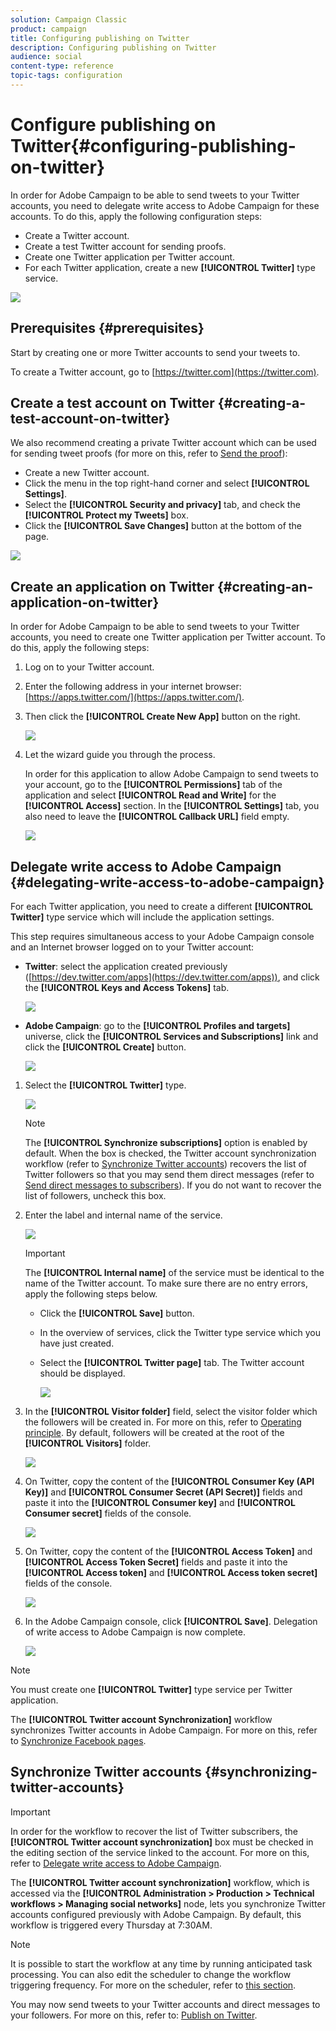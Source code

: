 ```yaml
---
solution: Campaign Classic
product: campaign
title: Configuring publishing on Twitter
description: Configuring publishing on Twitter
audience: social
content-type: reference
topic-tags: configuration
---
```


# Configure publishing on Twitter{#configuring-publishing-on-twitter}

In order for Adobe Campaign to be able to send tweets to your Twitter accounts, you need to delegate write access to Adobe Campaign for these accounts. To do this, apply the following configuration steps:

* Create a Twitter account.
* Create a test Twitter account for sending proofs.
* Create one Twitter application per Twitter account.
* For each Twitter application, create a new **[!UICONTROL Twitter]** type service.

![](assets/social_diagram_twitter_service.png)

## Prerequisites {#prerequisites}

Start by creating one or more Twitter accounts to send your tweets to.

To create a Twitter account, go to [https://twitter.com](https://twitter.com).

## Create a test account on Twitter {#creating-a-test-account-on-twitter}

We also recommend creating a private Twitter account which can be used for sending tweet proofs (for more on this, refer to [Send the proof](../../social/using/publishing-on-twitter.md#sending-the-proof)):

* Create a new Twitter account.
* Click the menu in the top right-hand corner and select **[!UICONTROL Settings]**.
* Select the **[!UICONTROL Security and privacy]** tab, and check the **[!UICONTROL Protect my Tweets]** box. 
* Click the **[!UICONTROL Save Changes]** button at the bottom of the page.

![](assets/social_twitter_test_page.png)

## Create an application on Twitter {#creating-an-application-on-twitter}

In order for Adobe Campaign to be able to send tweets to your Twitter accounts, you need to create one Twitter application per Twitter account. To do this, apply the following steps:

1. Log on to your Twitter account.
1. Enter the following address in your internet browser: [https://apps.twitter.com/](https://apps.twitter.com/).
1. Then click the **[!UICONTROL Create New App]** button on the right.

   ![](assets/social_create_twitter_app_001.png)

1. Let the wizard guide you through the process.

   In order for this application to allow Adobe Campaign to send tweets to your account, go to the **[!UICONTROL Permissions]** tab of the application and select **[!UICONTROL Read and Write]** for the **[!UICONTROL Access]** section. In the **[!UICONTROL Settings]** tab, you also need to leave the **[!UICONTROL Callback URL]** field empty.

   ![](assets/social_create_twitter_app_002.png)

## Delegate write access to Adobe Campaign {#delegating-write-access-to-adobe-campaign}

For each Twitter application, you need to create a different **[!UICONTROL Twitter]** type service which will include the application settings.

This step requires simultaneous access to your Adobe Campaign console and an Internet browser logged on to your Twitter account:

* **Twitter**: select the application created previously ([https://dev.twitter.com/apps](https://dev.twitter.com/apps)), and click the **[!UICONTROL Keys and Access Tokens]** tab.

  ![](assets/social_twitter_service_002.png)

* **Adobe Campaign**: go to the **[!UICONTROL Profiles and targets]** universe, click the **[!UICONTROL Services and Subscriptions]** link and click the **[!UICONTROL Create]** button.

  ![](assets/social_twitter_service_007.png)

1. Select the **[!UICONTROL Twitter]** type.

   ![](assets/social_twitter_service_008.png)

   >[!NOTE]
   >
   >The **[!UICONTROL Synchronize subscriptions]** option is enabled by default. When the box is checked, the Twitter account synchronization workflow (refer to [Synchronize Twitter accounts](#synchronizing-twitter-accounts)) recovers the list of Twitter followers so that you may send them direct messages (refer to [Send direct messages to subscribers](../../social/using/publishing-on-twitter.md#sending-direct-messages-to-subscribers)). If you do not want to recover the list of followers, uncheck this box.

1. Enter the label and internal name of the service.

   ![](assets/social_twitter_service_009.png)

   >[!IMPORTANT]
   >
   >The **[!UICONTROL Internal name]** of the service must be identical to the name of the Twitter account. To make sure there are no entry errors, apply the following steps below.

    * Click the **[!UICONTROL Save]** button.
    * In the overview of services, click the Twitter type service which you have just created.
    * Select the **[!UICONTROL Twitter page]** tab. The Twitter account should be displayed. 
    
      ![](assets/social_twitter_service_010.png)

1. In the **[!UICONTROL Visitor folder]** field, select the visitor folder which the followers will be created in. For more on this, refer to [Operating principle](../../social/using/publishing-on-twitter.md#operating-principle). By default, followers will be created at the root of the **[!UICONTROL Visitors]** folder.

   ![](assets/social_twitter_service_010_b.png)

1. On Twitter, copy the content of the **[!UICONTROL Consumer Key (API Key)]** and **[!UICONTROL Consumer Secret (API Secret)]** fields and paste it into the **[!UICONTROL Consumer key]** and **[!UICONTROL Consumer secret]** fields of the console.

   ![](assets/social_twitter_service_012.png)

1. On Twitter, copy the content of the **[!UICONTROL Access Token]** and **[!UICONTROL Access Token Secret]** fields and paste it into the **[!UICONTROL Access token]** and **[!UICONTROL Access token secret]** fields of the console.

   ![](assets/social_twitter_service_013.png)

1. In the Adobe Campaign console, click **[!UICONTROL Save]**. Delegation of write access to Adobe Campaign is now complete.

   ![](assets/social_twitter_service_014.png)

>[!NOTE]
>
>You must create one **[!UICONTROL Twitter]** type service per Twitter application.

The **[!UICONTROL Twitter account Synchronization]** workflow synchronizes Twitter accounts in Adobe Campaign. For more on this, refer to [Synchronize Facebook pages](../../social/using/publishing-on-facebook-walls.md#synchronizing-facebook-pages).

## Synchronize Twitter accounts {#synchronizing-twitter-accounts}

>[!IMPORTANT]
>
>In order for the workflow to recover the list of Twitter subscribers, the **[!UICONTROL Twitter account synchronization]** box must be checked in the editing section of the service linked to the account. For more on this, refer to [Delegate write access to Adobe Campaign](#delegating-write-access-to-adobe-campaign).

The **[!UICONTROL Twitter account synchronization]** workflow, which is accessed via the **[!UICONTROL Administration > Production > Technical workflows > Managing social networks]** node, lets you synchronize Twitter accounts configured previously with Adobe Campaign. By default, this workflow is triggered every Thursday at 7:30AM.

>[!NOTE]
>
>It is possible to start the workflow at any time by running anticipated task processing. You can also edit the scheduler to change the workflow triggering frequency. For more on the scheduler, refer to [this section](../../workflow/using/scheduler.md).

You may now send tweets to your Twitter accounts and direct messages to your followers. For more on this, refer to: [Publish on Twitter](../../social/using/publishing-on-twitter.md).
